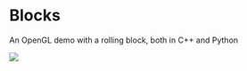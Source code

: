 Blocks
============

An OpenGL demo with a rolling block, both in C++ and Python

![](http://buffbit.com/pycube.gif)
